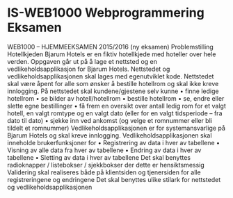 # IS-WEB1000 Webprogrammering Eksamen

WEB1000 – HJEMMEEKSAMEN 2015/2016 (ny eksamen)
Problemstilling
Hotellkjeden Bjarum Hotels er en fiktiv hotellkjede med hoteller over hele verden.
Oppgaven går ut på å lage et nettsted og en vedlikeholdsapplikasjon for Bjarum Hotels. Nettstedet og vedlikeholdsapplikasjonen skal lages med egenutviklet kode.
Nettstedet skal være åpent for alle som ønsker å bestille hotellrom og skal ikke kreve innlogging.
På nettstedet skal kundene/gjestene selv kunne
	• finne ledige hotellrom
	• se bilder av hotell/hotellrom
	• bestille hotellrom
	• se, endre eller slette egne bestillinger
	• få frem en oversikt over antall ledig rom for et valgt hotell, en valgt romtype og en valgt dato (eller for en valgt tidsperiode – fra dato til dato)
	•  sjekke inn ved ankomst (og velge et romnummer eller bli tildelt et romnummer)
Vedlikeholdsapplikasjonen er for systemansvarlige på Bjarum Hotels og skal kreve innlogging.
Vedlikeholdsapplikasjonen skal inneholde brukerfunksjoner for
	• Registrering av data i hver av tabellene
	• Visning av alle data fra hver av tabellene
	• Endring av data i hver av tabellene
	• Sletting av data i hver av tabellene
Det skal benyttes radioknapper / listebokser / sjekkbokser der dette er hensiktsmessig
Validering skal realiseres både på klientsiden og tjenersiden for alle registreringene og endringene
Det skal benyttes ulike stilark for nettstedet og vedlikeholdsapplikasjonen

